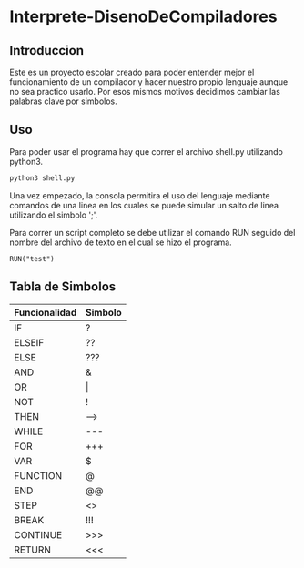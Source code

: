 # Interprete-DisenoDeCompiladores

## Introduccion
Este es un proyecto escolar creado para poder entender mejor el funcionamiento de un compilador y hacer nuestro propio lenguaje aunque no sea practico usarlo. Por esos mismos motivos decidimos cambiar las palabras clave por simbolos.

## Uso
Para poder usar el programa hay que correr el archivo shell.py utilizando python3.

```bash
python3 shell.py
```

Una vez empezado, la consola permitira el uso del lenguaje mediante comandos de una linea en los cuales se puede simular un salto de linea utilizando el simbolo ';'.

Para correr un script completo se debe utilizar el comando RUN seguido del nombre del archivo de texto en el cual se hizo el programa.

```python3
RUN("test")
```

## Tabla de Simbolos
| Funcionalidad  | Simbolo  |
|----------------|----------|
|   IF           |    ?     |
|   ELSEIF       |    ??    |
|   ELSE         |    ???   |
|   AND          |    &     |
|   OR           |  &#124;  |
|   NOT          |    !     |
|   THEN         |    -->   |
|   WHILE        |    ---   |
|   FOR          |    +++   |
|   VAR          |    $     |
|   FUNCTION     |    @     |
|   END          |    @@    |
|   STEP         |    <>    |
|   BREAK        |    !!!   |
|   CONTINUE     |    >>>   |
|   RETURN       |    <<<   |
